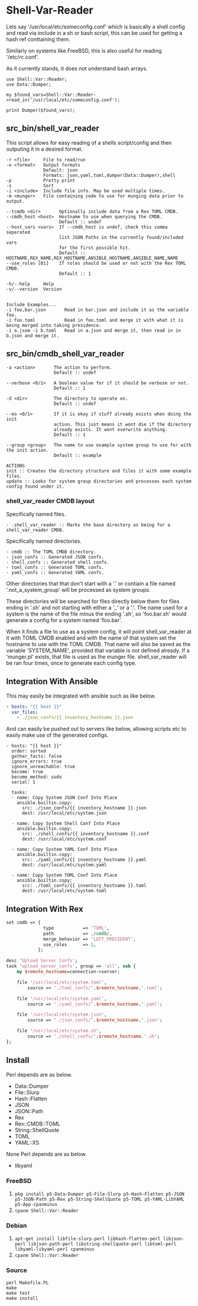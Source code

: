 # Shell-Var-Reader

Lets say '/usr/local/etc/someconfig.conf' which is basically a shell
config and read via include in a sh or bash script, this can be used
for getting a hash ref conttaining them.

Similarly on systems like FreeBSD, this is also useful for reading
'/etc/rc.conf'.

As it currently stands, it does not understand bash arrays.

```
use Shell::Var::Reader;
use Data::Dumper;

my $found_vars=Shell::Var::Reader->read_in('/usr/local/etc/someconfig.conf');

print Dumper($found_vars);
```

## src_bin/shell_var_reader

This script allows for easy reading of a shells script/config and then
outputing it in a desired format.

```
-r <file>     File to read/run
-o <format>   Output formats
              Default: json
              Formats: json,yaml,toml,dumper(Data::Dumper),shell
-p            Pretty print
-s            Sort
-i <include>  Include file info. May be used multiple times.
-m <munger>   File containing code to use for munging data prior to output.

--tcmdb <dir>       Optionally include data from a Rex TOML CMDB.
--cmdb_host <host>  Hostname to use when querying the CMDB.
                    Default :: undef
--host_vars <vars>  If --cmdb_host is undef, check this comma seperated
                    list JSON Paths in the currently found/included vars
                    for the first possible hit.
                    Default :: HOSTNAME,REX_NAME,REX_HOSTNAME,ANSIBLE_HOSTNAME,ANSIBLE_NAME,NAME
--use_roles [01]    If roles should be used or not with the Rex TOML CMDB.
                    Default :: 1

-h/--help     Help
-v/--version  Version


Include Examples...
-i foo,bar.json       Read in bar.json and include it as the variable foo.
-i foo.toml           Read in foo.toml and merge it with what it is being merged into taking presidence.
-i a.jsom -i b.toml   Read in a.json and merge it, then read in in b.json and merge it.
```

## src_bin/cmdb_shell_var_reader

```
-a <action>       The action to perform.
                  Default :: undef

--verbose <0/1>   A boolean value for if it should be verbose or not.
                  Default :: 1

-d <dir>          The directory to operate on.
                  Default :: undef

--eo <0/1>        If it is okay if stuff already exists when doing the init
                  action. This just means it wont die if the directory
                  already exists. It wont overwrite anything.
                  Default :: 1

--group <group>   The name to use example system group to use for with the init action.
                  Default :: example

ACTIONS
init :: Creates the directory structure and files it with some example files.
update :: Looks for system group directories and processes each system config found under it.
```

### shell_var_reader CMDB layout

Specifically named files.

    - .shell_var_reader :: Marks the base directory as being for a shell_var_reader CMDB.

Specifically named directories.

    - cmdb :: The TOML CMDB directory.
    - json_confs :: Generated JSON confs.
    - shell_confs :: Generated shell confs.
    - toml_confs :: Generated TOML confs.
    - yaml_confs :: Generated YAML confs.

Other directories that that don't start with a '.' or contiain a file named '.not_a_system_group'
will be processed as system groups.

These directories will be searched for files directly below them for files ending in '.sh' and not
starting with either a '_' or a '.'. The name used for a system is the name of the file minus the ending
'.sh', so 'foo.bar.sh' would generate a config for a system named 'foo.bar'.

When it finds a file to use as a system config, it will point shell_var_reader at it with TOML CMDB enabled
and with the name of that system set the hostname to use with the TOML CMDB. That name will also be saved as
the variable 'SYSTEM_NAME', provided that variable is not defined already. If a 'munger.pl' exists, that file
is used as the munger file. shell_var_reader will be ran four times, once to generate each config type.

## Integration With Ansible

This may easily be integrated with ansible such as like below.

```yaml
- hosts: "{{ host }}"
  var_files:
    - ./json_confs/{{ inventory_hostname }}.json
```

And can easily be pushed out to servers like below, allowing scripts
etc to easily make use of the generated configs.

```
- hosts: "{{ host }}"
  order: sorted
  gather_facts: false
  ignore_errors: true
  ignore_unreachable: true
  become: true
  become_method: sudo
  serial: 1

  tasks:
  - name: Copy System JSON Conf Into Place
    ansible.builtin.copy:
      src: ./json_confs/{{ inventory_hostname }}.json
      dest: /usr/local/etc/system.json

  - name: Copy System Shell Conf Into Place
    ansible.builtin.copy:
      src: ./shell_confs/{{ inventory_hostname }}.conf
      dest: /usr/local/etc/system.conf

  - name: Copy System YAML Conf Into Place
    ansible.builtin.copy:
      src: ./yaml_confs/{{ inventory_hostname }}.yaml
      dest: /usr/local/etc/system.yaml

  - name: Copy System TOML Conf Into Place
    ansible.builtin.copy:
      src: ./toml_confs/{{ inventory_hostname }}.toml
      dest: /usr/local/etc/system.toml
```

## Integration With Rex

```perl
set cmdb => {
              type           => 'TOML',
              path           => ./cmdb/,
              merge_behavior => 'LEFT_PRECEDENT',
              use_roles      => 1,
            };

desc 'Upload Server Confs';
task 'upload_server_confs', group => 'all', sub {
    my $remote_hostname=connection->server;

    file '/usr/local/etc/system.toml',
        source => './toml_confs/'.$remote_hostname.'.toml';

    file '/usr/local/etc/system.yaml',
        source => './yaml_confs/'.$remote_hostname.'.yaml';

    file '/usr/local/etc/system.json',
        source => './json_confs/'.$remote_hostname.'.json';

    file '/usr/local/etc/system.sh',
        source => './shell_confs/'.$remote_hostname.'.sh';
};
```

## Install

Perl depends are as below.

- Data::Dumper
- File::Slurp
- Hash::Flatten
- JSON
- JSON::Path
- Rex
- Rex::CMDB::TOML
- String::ShellQuote
- TOML
- YAML::XS

None Perl depends are as below.

- libyaml

### FreeBSD

1. `pkg install p5-Data-Dumper p5-File-Slurp p5-Hash-Flatten p5-JSON
p5-JSON-Path p5-Rex p5-String-ShellQuote p5-TOML p5-YAML-LibYAML p5-App-cpanminus`
2. `cpanm Shell::Var::Reader`

### Debian

1. `apt-get install libfile-slurp-perl libhash-flatten-perl libjson-perl libjson-path-perl
libstring-shellquote-perl libtoml-perl libyaml-libyaml-perl cpanminus`
2. `cpanm Shell::Var::Reader`

### Source

```shell
perl Makefile.PL
make
make test
make install
```
